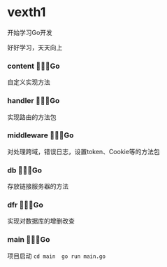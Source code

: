 # vexth1

开始学习Go开发 

好好学习，天天向上

### content :star2::honeybee::mouse:Go

自定义实现方法

### handler :star2::honeybee::mouse:Go

实现路由的方法包

### middleware :star2::honeybee::mouse:Go

对处理跨域，错误日志，设置token、Cookie等的方法包

### db :star2::honeybee::mouse:Go

存放链接服务器的方法

### dfr :star2::honeybee::mouse:Go

实现对数据库的增删改查

### main :star2::honeybee::mouse:Go

项目启动 `cd main  go run main.go`
